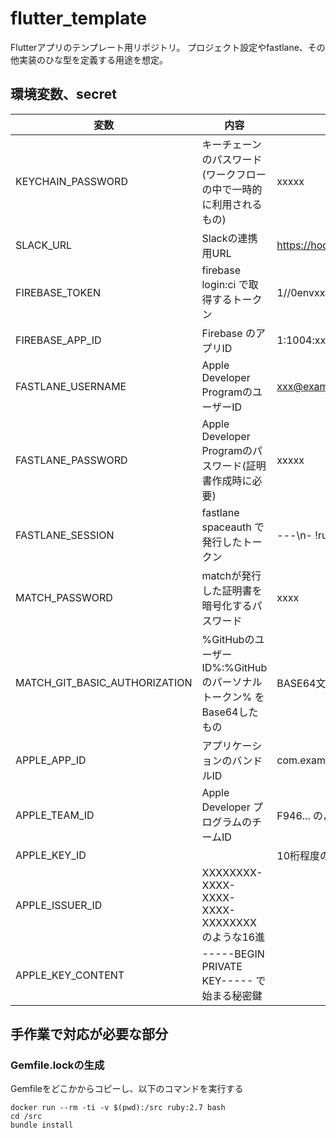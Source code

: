 # flutter_template

Flutterアプリのテンプレート用リポジトリ。
プロジェクト設定やfastlane、その他実装のひな型を定義する用途を想定。


## 環境変数、secret

変数              | 内容                                   | 例
----------------- | ------------------------------------- | ----------------
KEYCHAIN_PASSWORD | キーチェーンのパスワード(ワークフローの中で一時的に利用されるもの) | xxxxx
SLACK_URL | Slackの連携用URL | https://hooks.slack.com/services/xxx
FIREBASE_TOKEN | firebase login:ci で取得するトークン | 1//0envxxxxxxx
FIREBASE_APP_ID | Firebase のアプリID | 1:1004:xxxx:ios:xxxxxx
FASTLANE_USERNAME | Apple Developer ProgramのユーザーID | xxx@example.com
FASTLANE_PASSWORD | Apple Developer Programのパスワード(証明書作成時に必要) | xxxxx
FASTLANE_SESSION | fastlane spaceauth で発行したトークン | ---\n- !ruby/object:HTTP::Cookie
MATCH_PASSWORD | matchが発行した証明書を暗号化するパスワード | xxxx
MATCH_GIT_BASIC_AUTHORIZATION | %GitHubのユーザーID%:%GitHubのパーソナルトークン% をBase64したもの | BASE64文字列
APPLE_APP_ID | アプリケーションのバンドルID | com.example.app-name
APPLE_TEAM_ID | Apple Developer プログラムのチームID | F946... のような英数字
APPLE_KEY_ID |  | 10桁程度の大文字英数
APPLE_ISSUER_ID | XXXXXXXX-XXXX-XXXX-XXXX-XXXXXXXX のような16進
APPLE_KEY_CONTENT | -----BEGIN PRIVATE KEY----- で始まる秘密鍵

## 手作業で対応が必要な部分

### Gemfile.lockの生成

Gemfileをどこかからコピーし、以下のコマンドを実行する

```
docker run --rm -ti -v $(pwd):/src ruby:2.7 bash
cd /src
bundle install
```
